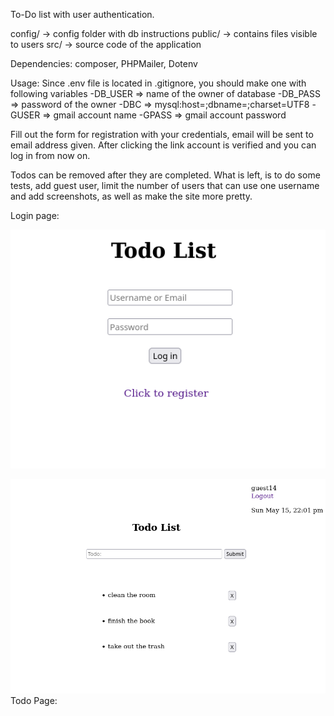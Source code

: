To-Do list with user authentication.

config/ -> config folder with db instructions
public/ -> contains files visible to users
src/ -> source code of the application

Dependencies: composer, PHPMailer, Dotenv

Usage:
Since .env file is located in .gitignore, you should make one with following variables
-DB_USER => name of the owner of database
-DB_PASS => password of the owner
-DBC => mysql:host=<your hostname>;dbname=<your db name>;charset=UTF8
-GUSER => gmail account name
-GPASS => gmail account password

Fill out the form for registration with your credentials, email will be sent to email address given.
After clicking the link account is verified and you can log in from now on.


Todos can be removed after they are completed.
What is left, is to do some tests, add guest user, limit the number of users that can use one username and add screenshots, as well as make the site more pretty.
  
  Login page:

  ![Alt text](public/view/includes/login.png "Login page")
  
 
  ![Alt text](public/view/includes/todo_page.png "Login page")
  Todo Page:
